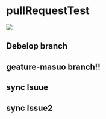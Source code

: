 # pullRequestTest


![](https://img.shields.io/badge/version-1.0.0-990000.svg)

## Debelop branch

## geature-masuo branch!!

## sync Isuue
## sync Issue2
